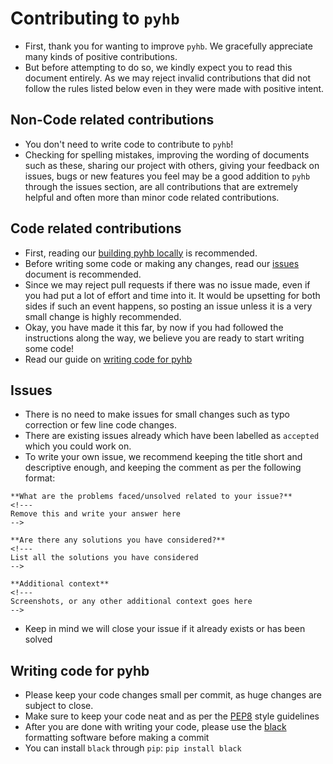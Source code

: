 # Contributing to `pyhb`
  - First, thank you for wanting to improve `pyhb`. We gracefully appreciate many kinds of positive  contributions. 
  - But before attempting to do so, we kindly expect you to read this document entirely. As we may reject invalid 
    contributions that did not follow the rules listed below even in they were made with positive intent.

## Non-Code related contributions
  - You don't need to write code to contribute to `pyhb`!
  - Checking for spelling mistakes, improving the wording of documents such as these, sharing our project with others,
    giving your feedback on issues, bugs or new features you feel may be a good addition to `pyhb`
    through the issues section, are all contributions that are extremely helpful and often more
    than minor code related contributions.

## Code related contributions
  - First, reading our 
    <a href="https://github.com/blankRiot96/pyhb/blob/main/README.md#Building `pyhb` locally">building pyhb locally</a>
    is recommended.
  - Before writing some code or making any changes, read our <a href="https://github.com/blankRiot96/pyhb/blob/main/CONTRIBUTING.md#Issues">issues</a> document is recommended.
  - Since we may reject pull requests if there was no issue made, even if you had put a lot of effort and time 
    into it. It would be upsetting for both sides if such an event happens, so posting an issue unless it is a very
    small change is highly recommended.
  - Okay, you have made it this far, by now if you had followed the instructions along the way, we believe you 
    are ready to start writing some code!
  - Read our guide on <a href="https://github.com/blankRiot96/pyhb/blob/main/CONTRIBUTING.md#Writing code for pyhb">writing code for pyhb</a>

## Issues
  - There is no need to make issues for small changes such as typo correction or few line code changes.
  - There are existing issues already which have been labelled as `accepted` which you could work on.
  - To write your own issue, we recommend keeping the title short and descriptive enough, and keeping the comment as per
    the following format:
  ```
**What are the problems faced/unsolved related to your issue?**
<!---
Remove this and write your answer here
-->

**Are there any solutions you have considered?**
<!---
List all the solutions you have considered
-->

**Additional context**
<!---
Screenshots, or any other additional context goes here
-->
```
  - Keep in mind we will close your issue if it already exists or has been solved

## Writing code for pyhb
  - Please keep your code changes small per commit, as huge changes are subject to close.
  - Make sure to keep your code neat and as per the <a href="https://www.python.org/dev/peps/pep-0008/">PEP8</a> style 
    guidelines 
  - After you are done with writing your code, please use the <a href="https://pypi.org/project/black/">black</a> formatting software before making a commit
  - You can install `black` through `pip`: `pip install black`

